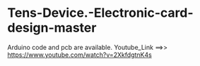 # Tens-Device.-Electronic-card-design-master
Arduino code and pcb are available. Youtube_Link ==>> https://www.youtube.com/watch?v=2XkfdgtnK4s
